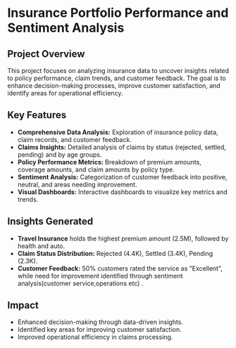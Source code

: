 # Insurance Portfolio Performance and Sentiment Analysis

## Project Overview
This project focuses on analyzing insurance data to uncover insights related to policy performance, claim trends, and customer feedback.
The goal is to enhance decision-making processes, improve customer satisfaction, and identify areas for operational efficiency.

## Key Features
- **Comprehensive Data Analysis:** Exploration of insurance policy data, claim records, and customer feedback.
- **Claims Insights:** Detailed analysis of claims by status (rejected, settled, pending) and by age groups.
- **Policy Performance Metrics:** Breakdown of premium amounts, coverage amounts, and claim amounts by policy type.
- **Sentiment Analysis:** Categorization of customer feedback into positive, neutral, and areas needing improvement.
- **Visual Dashboards:** Interactive dashboards to visualize key metrics and trends.

## Insights Generated
- **Travel Insurance** holds the highest premium amount (2.5M), followed by health and auto.
- **Claim Status Distribution:** Rejected (4.4K), Settled (3.4K), Pending (2.3K).
- **Customer Feedback:** 50% customers rated the service as "Excellent", while need for improvement identified through sentiment analysis(customer service,operations etc) .

## Impact
- Enhanced decision-making through data-driven insights.
- Identified key areas for improving customer satisfaction.
- Improved operational efficiency in claims processing.


